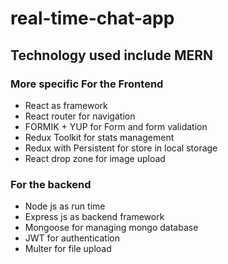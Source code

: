 # real-time-chat-app

## Technology used include MERN

### More specific For the Frontend

- React as framework
- React router for navigation
- FORMIK + YUP for Form and form validation
- Redux Toolkit for stats management
- Redux with Persistent for store in local storage
- React drop zone for image upload

### For the backend

- Node js as run time
- Express js as backend framework
- Mongoose for managing mongo database
- JWT for authentication
- Multer for file upload

